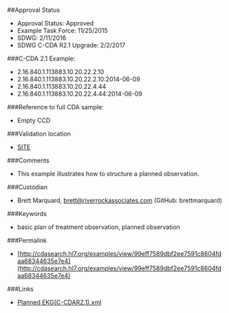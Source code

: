 ##Approval Status 

* Approval Status: Approved
* Example Task Force: 11/25/2015
* SDWG: 2/11/2016
* SDWG C-CDA R2.1 Upgrade: 2/2/2017 

###C-CDA 2.1 Example: 
* 2.16.840.1.113883.10.20.22.2.10
* 2.16.840.1.113883.10.20.22.2.10:2014-06-09
* 2.16.840.1.113883.10.20.22.4.44
* 2.16.840.1.113883.10.20.22.4.44:2014-06-09

###Reference to full CDA sample:
* Empty CCD

###Validation location

* [SITE](https://sitenv.org/sandbox-ccda/ccda-validator)

###Comments

* This example illustrates how to structure a planned observation.

###Custodian

* Brett Marquard, brett@riverrockassociates.com (GitHub: brettmarquard)

###Keywords

* basic plan of treatment observation, planned observation


###Permalink 

* [http://cdasearch.hl7.org/examples/view/99eff7589dbf2ee7591c8604fdaa68344635e7e4](http://cdasearch.hl7.org/examples/view/99eff7589dbf2ee7591c8604fdaa68344635e7e4)

###Links 

* [Planned EKG(C-CDAR2.1).xml](https://github.com/HL7/C-CDA-Examples/tree/master/Plan%20of%20Treatment/Planned%20EKG/Planned%20EKG%28C-CDAR2.1%29.xml)
